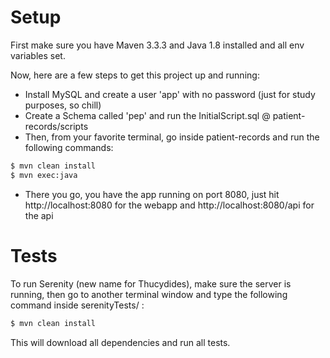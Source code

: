 # Setup

First make sure you have Maven 3.3.3 and Java 1.8 installed and all env variables set.

Now, here are a few steps to get this project up and running:

  - Install MySQL and create a user 'app' with no password (just for study purposes, so chill)
  - Create a Schema called 'pep' and run the InitialScript.sql @ patient-records/scripts
  - Then, from your favorite terminal, go inside patient-records and run the following commands:
 ```sh
$ mvn clean install
$ mvn exec:java
````
 - There you go, you have the app running on port 8080, just hit http://localhost:8080 for the webapp and http://localhost:8080/api for the api

# Tests
To run Serenity (new name for Thucydides), make sure the server is running, then go to another terminal window and type the following command inside serenityTests/ :
```sh
$ mvn clean install
````
This will download all dependencies and run all tests.
